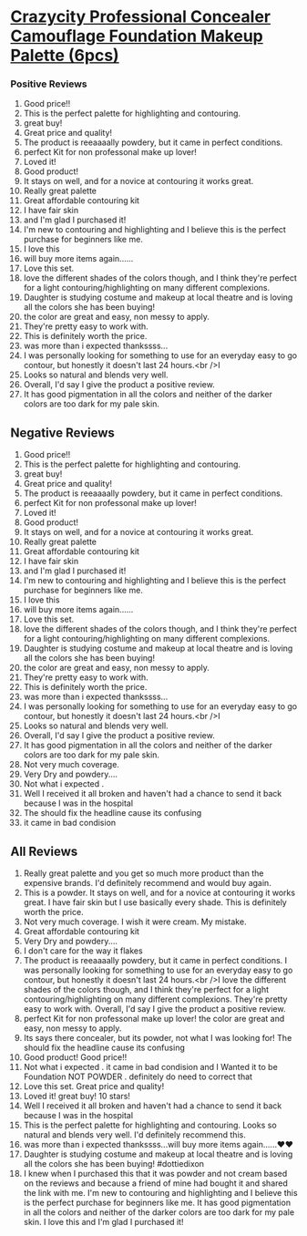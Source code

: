 # [Crazycity Professional Concealer Camouflage Foundation Makeup Palette (6pcs)](https://products.checkmycream.com/products/Crazycity-Professional-Concealer-Camouflage-Foundation-Makeup-Palette-(6pcs).html)

### Positive Reviews

<ol>
      <li>Good price!!</li>
      <li>This is the perfect palette for highlighting and contouring.</li>
      <li>great buy!</li>
      <li>Great price and quality!</li>
      <li>The product is reeaaaally powdery, but it came in perfect conditions.</li>
      <li>perfect Kit for non professonal make up lover!  </li>
      <li>Loved it!</li>
      <li>Good product!</li>
      <li>It stays on well, and for a novice at contouring it works great.</li>
      <li>Really great palette</li>
      <li>Great affordable contouring kit</li>
      <li>I have fair skin</li>
      <li>and I&#x27;m glad I purchased it!</li>
      <li>I&#x27;m new to contouring and highlighting and I believe this is the perfect purchase for beginners like me.</li>
      <li>I love this</li>
      <li>will buy more items again......</li>
      <li>Love this set.</li>
      <li>love the different shades of the colors though, and I think they&#x27;re perfect for a light contouring/highlighting on many different complexions.</li>
      <li>Daughter is studying costume and makeup at local theatre and is loving all the colors she has been buying!</li>
      <li>the color are great and easy, non messy to apply.</li>
      <li>They&#x27;re pretty easy to work with.</li>
      <li>This is definitely worth the price.</li>
      <li>was more than i expected thankssss...</li>
      <li>I was personally looking for something to use for an everyday easy to go contour, but honestly it doesn&#x27;t last 24 hours.&lt;br /&gt;I</li>
      <li>Looks so natural and blends very well.</li>
      <li>Overall, I&#x27;d say I give the product a positive review.</li>
      <li>It has good pigmentation in all the colors and neither of the darker colors are too dark for my pale skin.</li>
</ol>


<h2>Negative Reviews</h2>
<ol>
<li> Good price!!</li>
<li> This is the perfect palette for highlighting and contouring.</li>
<li> great buy!</li>
<li> Great price and quality!</li>
<li> The product is reeaaaally powdery, but it came in perfect conditions.</li>
<li> perfect Kit for non professonal make up lover!  </li>
<li> Loved it!</li>
<li> Good product!</li>
<li> It stays on well, and for a novice at contouring it works great.</li>
<li> Really great palette</li>
<li> Great affordable contouring kit</li>
<li> I have fair skin</li>
<li> and I&#x27;m glad I purchased it!</li>
<li> I&#x27;m new to contouring and highlighting and I believe this is the perfect purchase for beginners like me.</li>
<li> I love this</li>
<li> will buy more items again......</li>
<li> Love this set.</li>
<li> love the different shades of the colors though, and I think they&#x27;re perfect for a light contouring/highlighting on many different complexions.</li>
<li> Daughter is studying costume and makeup at local theatre and is loving all the colors she has been buying!</li>
<li> the color are great and easy, non messy to apply.</li>
<li> They&#x27;re pretty easy to work with.</li>
<li> This is definitely worth the price.</li>
<li> was more than i expected thankssss...</li>
<li> I was personally looking for something to use for an everyday easy to go contour, but honestly it doesn&#x27;t last 24 hours.&lt;br /&gt;I</li>
<li> Looks so natural and blends very well.</li>
<li> Overall, I&#x27;d say I give the product a positive review.</li>
<li> It has good pigmentation in all the colors and neither of the darker colors are too dark for my pale skin.</li>
<li> Not very much coverage.</li>
<li> Very Dry and powdery....</li>
<li> Not what i expected .</li>
<li> Well I received it all broken and haven&#x27;t had a chance to send it back because I was in the hospital</li>
<li> The should fix the headline cause its confusing</li>
<li> it came in bad condision</li>
</ol>

<h2>All Reviews</h2>

<ol>
    <li> Really great palette and you get so much more product than the expensive brands.  I&#x27;d definitely recommend and would buy again.</li>
    <li> This is a powder. It stays on well, and for a novice at contouring it works great. I have fair skin but I use basically every shade. This is definitely worth the price.</li>
    <li> Not very much coverage. I wish it were cream. My mistake.</li>
    <li> Great affordable contouring kit</li>
    <li> Very Dry and powdery....</li>
    <li> I don&#x27;t care for the way it flakes</li>
    <li> The product is reeaaaally powdery, but it came in perfect conditions. I was personally looking for something to use for an everyday easy to go contour, but honestly it doesn&#x27;t last 24 hours.&lt;br /&gt;I love the different shades of the colors though, and I think they&#x27;re perfect for a light contouring/highlighting on many different complexions. They&#x27;re pretty easy to work with. Overall, I&#x27;d say I give the product a positive review.</li>
    <li> perfect Kit for non professonal make up lover!  the color are great and easy, non messy to apply.</li>
    <li> Its says there concealer, but its powder, not what I was looking for! The should fix the headline cause its confusing</li>
    <li> Good product! Good price!!</li>
    <li> Not what i expected . it came in bad condision and I Wanted it to be Foundation NOT POWDER . definitely do need to correct that</li>
    <li> Love this set. Great price and quality!</li>
    <li> Loved it! great buy! 10 stars!</li>
    <li> Well I received it all broken and haven&#x27;t had a chance to send it back because I was in the hospital</li>
    <li> This is the perfect palette for highlighting and contouring. Looks so natural and blends very well. I&#x27;d definitely recommend this.</li>
    <li> was more than i expected thankssss...will buy more items again......♥♥</li>
    <li> Daughter is studying costume and makeup at local theatre and is loving all the colors she has been buying! #dottiedixon</li>
    <li> I knew when I purchased this that it was powder and not cream based on the reviews and because a friend of mine had bought it and shared the link with me. I&#x27;m new to contouring and highlighting and I believe this is the perfect purchase for beginners like me. It has good pigmentation in all the colors and neither of the darker colors are too dark for my pale skin. I love this and I&#x27;m glad I purchased it!</li>
</ol>




